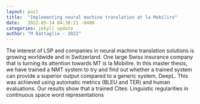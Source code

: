 ```yaml
---
layout: post
title:  "Implementing neural machine translation at la Mobilire"
date:   2022-05-14 04:38:21 -0400
categories: jekyll update
author: "M Battaglia - 2022"
---
```

The interest of LSP and companies in neural machine translation solutions is growing worldwide and in Switzerland. One large Swiss insurance company that is turning its attention towards MT is la Mobilire. In this master thesis, we have trained a NMT system to try and find out whether a trained system can provide a superior output compared to a generic system, DeepL. This was achieved using automatic metrics (BLEU and TER) and human evaluations. Our results show that a trained Cites: Linguistic regularities in continuous space word representations